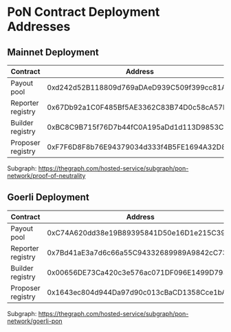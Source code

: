# PoN Contract Deployment Addresses

## Mainnet Deployment

| Contract | Address |
| -------- | -------- |
| Payout pool     |   0xd242d52B118809d769aDAeD939C509f399cc81A7   |
| Reporter registry     |   0x67Db92a1C0F485Bf5AE3362C83B74D0c58cA57E6  |
| Builder registry     |   0xBC8C9B715f76D7b44fC0A195aDd1d113D9853C20   |
| Proposer registry     |   0xF7F6D8F8b76E94379034d333f4B5FE1694A32D87   |

Subgraph: https://thegraph.com/hosted-service/subgraph/pon-network/proof-of-neutrality

## Goerli Deployment

| Contract | Address |
| -------- | -------- |
| Payout pool     |   0xC74A620dd38e19B89395841D50e16D1e215C397e   |
| Reporter registry     |    0x7Bd41aE3a7d6c66a55C94332689989A9842cC73A  |
| Builder registry     |  0x00656DE73Ca420c3e576ac071DF096E1499D7939    |
| Proposer registry     |   0x1643ec804d944Da97d90c013cBaCD1358Cce1bAF   |

Subgraph: https://thegraph.com/hosted-service/subgraph/pon-network/goerli-pon


